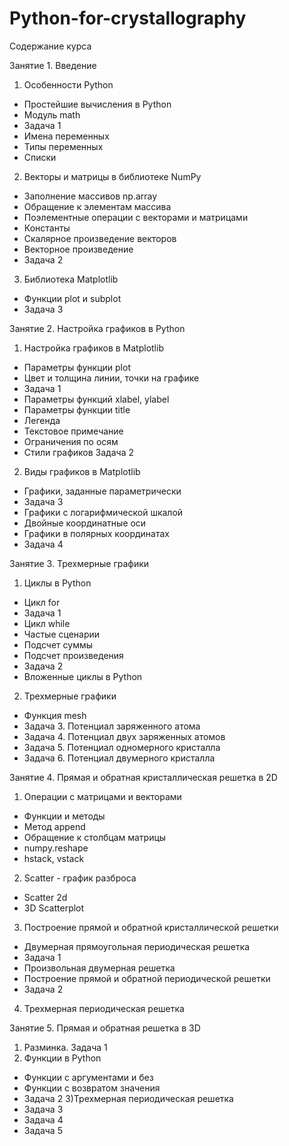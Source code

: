 # Python-for-crystallography
Содержание курса

Занятие 1. Введение
1) Особенности Python
- Простейшие вычисления в Python
- Модуль math
- Задача 1
- Имена переменных
- Типы переменных
- Списки
2) Векторы и матрицы в библиотеке NumPy
- Заполнение массивов np.array
- Обращение к элементам массива
- Поэлементные операции с векторами и матрицами
- Константы
- Скалярное произведение векторов
- Векторное произведение
- Задача 2
3) Библиотека Matplotlib
- Функции plot и subplot
- Задача 3

Занятие 2. Настройка графиков в Python
1) Настройка графиков в Matplotlib
- Параметры функции plot
- Цвет и толщина линии, точки на графике
- Задача 1
- Параметры функций xlabel, ylabel
- Параметры функции title
- Легенда
- Текстовое примечание
- Ограничения по осям
- Стили графиков
Задача 2
2) Виды графиков в Matplotlib
- Графики, заданные параметрически
- Задача 3
- Графики с логарифмической шкалой
- Двойные координатные оси
- Графики в полярных координатах
- Задача 4

Занятие 3. Трехмерные графики
1) Циклы в Python
- Цикл for
- Задача 1
- Цикл while
- Частые сценарии
- Подсчет суммы
- Подсчет произведения
- Задача 2
- Вложенные циклы в Python
2) Трехмерные графики
- Функция mesh
- Задача 3. Потенциал заряженного атома
- Задача 4. Потенциал двух заряженных атомов
- Задача 5. Потенциал одномерного кристалла
- Задача 6. Потенциал двумерного кристалла


Занятие 4. Прямая и обратная кристаллическая решетка в 2D
1) Операции с матрицами и векторами
- Функции и методы
- Метод append
- Обращение к столбцам матрицы
- numpy.reshape
- hstack, vstack
2) Scatter - график разброса
- Scatter 2d
- 3D Scatterplot
3) Построение прямой и обратной кристаллической решетки
- Двумерная прямоугольная периодическая решетка
- Задача 1
- Произвольная двумерная решетка
- Построение прямой и обратной периодической решетки
- Задача 2
4) Трехмерная периодическая решетка

Занятие 5. Прямая и обратная решетка в 3D
1) Разминка. Задача 1
2) Функции в Python
- Функции с аргументами и без
- Функции с возвратом значения
- Задача 2
3)Трехмерная периодическая решетка
- Задача 3
- Задача 4
- Задача 5